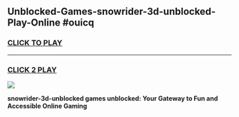 
## Unblocked-Games-snowrider-3d-unblocked-Play-Online #ouicq
<h3>
<a href="https://news.freeplayer.one?title=snowrider-3d-unblocked&ref=3">CLICK TO PLAY</a></h3>
<hr>

<h3>
<a href="https://news.freeplayer.one?title=snowrider-3d-unblocked&ref=3">CLICK 2 PLAY</a>
  
</h3>

<a href="https://news.freeplayer.one?title=snowrider-3d-unblocked&ref=3"><img src="https://clearcache.store/games.png"></a>


**snowrider-3d-unblocked games unblocked: Your Gateway to Fun and Accessible Online Gaming**
